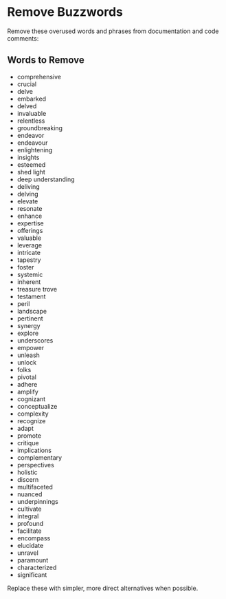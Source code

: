 # Remove Buzzwords

Remove these overused words and phrases from documentation and code comments:

## Words to Remove

- comprehensive
- crucial
- delve
- embarked
- delved
- invaluable
- relentless
- groundbreaking
- endeavor
- endeavour
- enlightening
- insights
- esteemed
- shed light
- deep understanding
- deliving
- delving
- elevate
- resonate
- enhance
- expertise
- offerings
- valuable
- leverage
- intricate
- tapestry
- foster
- systemic
- inherent
- treasure trove
- testament
- peril
- landscape
- pertinent
- synergy
- explore
- underscores
- empower
- unleash
- unlock
- folks
- pivotal
- adhere
- amplify
- cognizant
- conceptualize
- complexity
- recognize
- adapt
- promote
- critique
- implications
- complementary
- perspectives
- holistic
- discern
- multifaceted
- nuanced
- underpinnings
- cultivate
- integral
- profound
- facilitate
- encompass
- elucidate
- unravel
- paramount
- characterized
- significant

Replace these with simpler, more direct alternatives when possible.